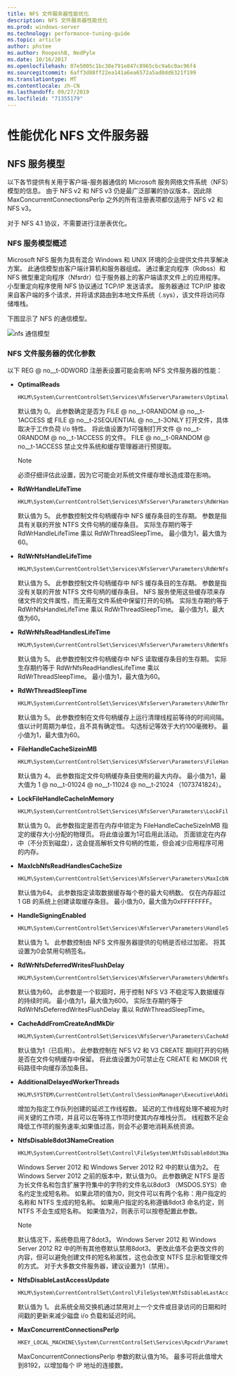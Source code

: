 ```yaml
---
title: NFS 文件服务器性能优化
description: NFS 文件服务器性能优化
ms.prod: windows-server
ms.technology: performance-tuning-guide
ms.topic: article
author: phstee
ms.author: RoopeshB, NedPyle
ms.date: 10/16/2017
ms.openlocfilehash: 07e5005c1bc38e791e847c8965cbc9a6c0ac96f4
ms.sourcegitcommit: 6aff3d88ff22ea141a6ea6572a5ad8dd6321f199
ms.translationtype: MT
ms.contentlocale: zh-CN
ms.lasthandoff: 09/27/2019
ms.locfileid: "71355179"
---
```

# <a name="performance-tuning-nfs-file-servers"></a>性能优化 NFS 文件服务器

## <a href="" id="servicesnfs"></a>NFS 服务模型


以下各节提供有关用于客户端-服务器通信的 Microsoft 服务网络文件系统（NFS）模型的信息。 由于 NFS v2 和 NFS v3 仍是最广泛部署的协议版本，因此除 MaxConcurrentConnectionsPerIp 之外的所有注册表项都仅适用于 NFS v2 和 NFS v3。

对于 NFS 4.1 协议，不需要进行注册表优化。

### <a name="service-for-nfs-model-overview"></a>NFS 服务模型概述

Microsoft NFS 服务为具有混合 Windows 和 UNIX 环境的企业提供文件共享解决方案。 此通信模型由客户端计算机和服务器组成。 通过重定向程序（Rdbss）和 NFS 微型重定向程序（Nfsrdr）位于服务器上的客户端请求文件上的应用程序。 小型重定向程序使用 NFS 协议通过 TCP/IP 发送请求。 服务器通过 TCP/IP 接收来自客户端的多个请求，并将请求路由到本地文件系统（.sys），该文件将访问存储堆栈。

下图显示了 NFS 的通信模型。

![nfs 通信模型](../../media/perftune-guide-nfs-model.png)

### <a name="tuning-parameters-for-nfs-file-servers"></a>NFS 文件服务器的优化参数

以下 REG @ no__t-0DWORD 注册表设置可能会影响 NFS 文件服务器的性能：

-   **OptimalReads**

    ```
    HKLM\System\CurrentControlSet\Services\NfsServer\Parameters\OptimalReads
    ```

    默认值为 0。 此参数确定是否为 FILE @ no__t-0RANDOM @ no__t-1ACCESS 或 FILE @ no__t-2SEQUENTIAL @ no__t-3ONLY 打开文件，具体取决于工作负荷 i/o 特性。 将此值设置为1可强制打开文件 @ no__t-0RANDOM @ no__t-1ACCESS 的文件。 FILE @ no__t-0RANDOM @ no__t-1ACCESS 禁止文件系统和缓存管理器进行预提取。

    >[!NOTE]
    > 必须仔细评估此设置，因为它可能会对系统文件缓存增长造成潜在影响。


-   **RdWrHandleLifeTime**

    ```
    HKLM\System\CurrentControlSet\Services\NfsServer\Parameters\RdWrHandleLifeTime
    ```

    默认值为 5。 此参数控制文件句柄缓存中 NFS 缓存条目的生存期。 参数是指具有关联的开放 NTFS 文件句柄的缓存条目。 实际生存期约等于 RdWrHandleLifeTime 乘以 RdWrThreadSleepTime。 最小值为1，最大值为60。

-   **RdWrNfsHandleLifeTime**

    ```
    HKLM\System\CurrentControlSet\Services\NfsServer\Parameters\RdWrNfsHandleLifeTime
    ```

    默认值为 5。 此参数控制文件句柄缓存中 NFS 缓存条目的生存期。 参数是指没有关联的开放 NTFS 文件句柄的缓存条目。 NFS 服务使用这些缓存项来存储文件的文件属性，而无需在文件系统中保留打开的句柄。 实际生存期约等于 RdWrNfsHandleLifeTime 乘以 RdWrThreadSleepTime。 最小值为1，最大值为60。

-   **RdWrNfsReadHandlesLifeTime**

    ```
    HKLM\System\CurrentControlSet\Services\NfsServer\Parameters\RdWrNfsReadHandlesLifeTime
    ```

    默认值为 5。 此参数控制文件句柄缓存中 NFS 读取缓存条目的生存期。 实际生存期约等于 RdWrNfsReadHandlesLifeTime 乘以 RdWrThreadSleepTime。 最小值为1，最大值为60。

-   **RdWrThreadSleepTime**

    ```
    HKLM\System\CurrentControlSet\Services\NfsServer\Parameters\RdWrThreadSleepTime
    ```

    默认值为 5。 此参数控制在文件句柄缓存上运行清理线程前等待的时间间隔。 值以计时周期为单位，且不具有确定性。 勾选标记等效于大约100毫微秒。 最小值为1，最大值为60。

-   **FileHandleCacheSizeinMB**

    ```
    HKLM\System\CurrentControlSet\Services\NfsServer\Parameters\FileHandleCacheSizeinMB
    ```

    默认值为 4。 此参数指定文件句柄缓存条目使用的最大内存。 最小值为1，最大值为 1 @ no__t-01024 @ no__t-11024 @ no__t-21024 （1073741824）。

-   **LockFileHandleCacheInMemory**

    ```
    HKLM\System\CurrentControlSet\Services\NfsServer\Parameters\LockFileHandleCacheInMemory
    ```

    默认值为 0。 此参数指定是否在内存中锁定为 FileHandleCacheSizeInMB 指定的缓存大小分配的物理页。 将此值设置为1可启用此活动。 页面锁定在内存中（不分页到磁盘），这会提高解析文件句柄的性能，但会减少应用程序可用的内存。

-   **MaxIcbNfsReadHandlesCacheSize**

    ```
    HKLM\System\CurrentControlSet\Services\NfsServer\Parameters\MaxIcbNfsReadHandlesCacheSize
    ```

    默认值为64。 此参数指定读取数据缓存每个卷的最大句柄数。 仅在内存超过 1 GB 的系统上创建读取缓存条目。 最小值为0，最大值为0xFFFFFFFF。

-   **HandleSigningEnabled**

    ```
    HKLM\System\CurrentControlSet\Services\NfsServer\Parameters\HandleSigningEnabled
    ```

    默认值为 1。 此参数控制由 NFS 文件服务器提供的句柄是否经过加密。 将其设置为0会禁用句柄签名。

-   **RdWrNfsDeferredWritesFlushDelay**

    ```
    HKLM\System\CurrentControlSet\Services\NfsServer\Parameters\RdWrNfsDeferredWritesFlushDelay
    ```

    默认值为60。 此参数是一个软超时，用于控制 NFS V3 不稳定写入数据缓存的持续时间。 最小值为1，最大值为600。 实际生存期约等于 RdWrNfsDeferredWritesFlushDelay 乘以 RdWrThreadSleepTime。

-   **CacheAddFromCreateAndMkDir**

    ```
    HKLM\System\CurrentControlSet\Services\NfsServer\Parameters\CacheAddFromCreateAndMkDir
    ```

    默认值为1（已启用）。 此参数控制在 NFS V2 和 V3 CREATE 期间打开的句柄是否在文件句柄缓存中保留。 将此值设置为0可禁止在 CREATE 和 MKDIR 代码路径中向缓存添加条目。

-   **AdditionalDelayedWorkerThreads**

    ```
    HKLM\SYSTEM\CurrentControlSet\Control\SessionManager\Executive\AdditionalDelayedWorkerThreads
    ```

    增加为指定工作队列创建的延迟工作线程数。 延迟的工作线程处理不被视为时间关键的工作项，并且可以在等待工作项时使其内存堆栈分页。 线程数不足会降低工作项的服务速率;如果值过高，则会不必要地消耗系统资源。

-   **NtfsDisable8dot3NameCreation**

    ```
    HKLM\System\CurrentControlSet\Control\FileSystem\NtfsDisable8dot3NameCreation
    ```

    Windows Server 2012 和 Windows Server 2012 R2 中的默认值为2。 在 Windows Server 2012 之前的版本中，默认值为0。 此参数确定 NTFS 是否为长文件名和包含扩展字符集中的字符的文件名以8dot3 （MSDOS.SYS）命名约定生成短名称。 如果此项的值为0，则文件可以有两个名称：用户指定的名称和 NTFS 生成的短名称。 如果用户指定的名称遵循8dot3 命名约定，则 NTFS 不会生成短名称。 如果值为2，则表示可以按卷配置此参数。

    >[!NOTE]
    > 默认情况下，系统卷启用了8dot3。 Windows Server 2012 和 Windows Server 2012 R2 中的所有其他卷默认禁用8dot3。 更改此值不会更改文件的内容，但可以避免创建文件的短名称属性，这也会改变 NTFS 显示和管理文件的方式。 对于大多数文件服务器，建议设置为1（禁用）。


-   **NtfsDisableLastAccessUpdate**

    ```
    HKLM\System\CurrentControlSet\Control\FileSystem\NtfsDisableLastAccessUpdate
    ```

    默认值为 1。 此系统全局交换机通过禁用对上一个文件或目录访问的日期和时间戳的更新来减少磁盘 i/o 负载和延迟时间。

-   **MaxConcurrentConnectionsPerIp**

    ```
    HKEY_LOCAL_MACHINE\System\CurrentControlSet\Services\Rpcxdr\Parameters\MaxConcurrentConnectionsPerIp
    ```

    MaxConcurrentConnectionsPerIp 参数的默认值为16。 最多可将此值增大到8192，以增加每个 IP 地址的连接数。
